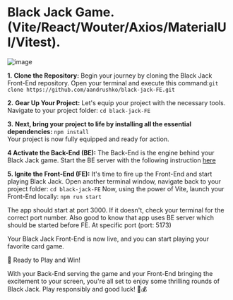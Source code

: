 # Black Jack Game. (Vite/React/Wouter/Axios/MaterialUI/Vitest).
![image](https://github.com/aandrushko/black-jack-FE/assets/30930100/76ee6945-17c2-4965-b223-9e7a5c1b251e)

**1.** **Clone the Repository:** Begin your journey by cloning the Black Jack Front-End repository.
    Open your terminal and execute this command:`git clone https://github.com/aandrushko/black-jack-FE.git`              

**2.** **Gear Up Your Project:** Let's equip your project with the necessary tools.                  
    Navigate to your project folder: `cd black-jack-FE`
     
**3.** **Next, bring your project to life by installing all the essential dependencies:**  `npm install`               
    Your project is now fully equipped and ready for action.

**4 Activate the Back-End (BE):** The Back-End is the engine behind your Black Jack game. Start the BE server with the following instruction  <a href ='https://github.com/aandrushko/black-jack-BE'>here</a>

**5. Ignite the Front-End (FE):** It's time to fire up the Front-End and start playing Black Jack. 
  Open another terminal window, navigate back to your project folder: `cd black-jack-FE`
  Now, using the power of Vite, launch your Front-End locally: `npm run start`

The app should start at port 3000. If it doesn't, check your terminal for the correct port number.
Also good to know that app uses BE server which should be started before FE. At specific port (port: 5173)

Your Black Jack Front-End is now live, and you can start playing your favorite card game.

🎲 Ready to Play and Win!

With your Back-End serving the game and your Front-End bringing the excitement to your screen, you're all set to enjoy some thrilling rounds of Black Jack. Play responsibly and good luck! 🎲💰

